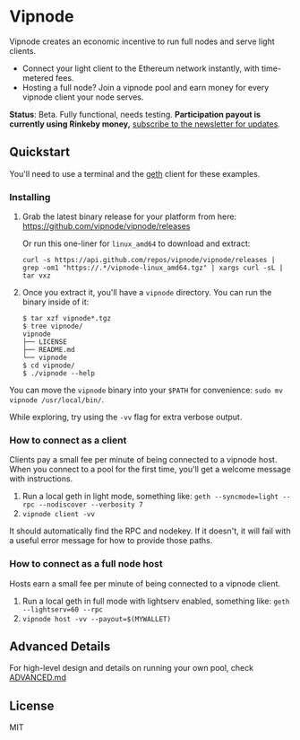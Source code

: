 # Vipnode

Vipnode creates an economic incentive to run full nodes and serve light clients.

* Connect your light client to the Ethereum network instantly, with time-metered fees. 
* Hosting a full node? Join a vipnode pool and earn money for every vipnode client your node serves.

**Status**: Beta. Fully functional, needs testing. **Participation payout is currently using Rinkeby money,** [subscribe to the newsletter for updates](https://tinyletter.com/vipnode).

## Quickstart

You'll need to use a terminal and the [geth](https://geth.ethereum.org/downloads/) client for these examples.

### Installing

1. Grab the latest binary release for your platform from here: https://github.com/vipnode/vipnode/releases
   
   Or run this one-liner for `linux_amd64` to download and extract:
   
   ```
   curl -s https://api.github.com/repos/vipnode/vipnode/releases | grep -om1 "https://.*/vipnode-linux_amd64.tgz" | xargs curl -sL | tar vxz
   ```

2. Once you extract it, you'll have a `vipnode` directory. You can run the binary inside of it:
   
   ```
   $ tar xzf vipnode*.tgz
   $ tree vipnode/
   vipnode
   ├── LICENSE
   ├── README.md
   └── vipnode
   $ cd vipnode/
   $ ./vipnode --help
   ```

You can move the `vipnode` binary into your `$PATH` for convenience: `sudo mv vipnode /usr/local/bin/`.

While exploring, try using the `-vv` flag for extra verbose output.


### How to connect as a client

Clients pay a small fee per minute of being connected to a vipnode host. When you connect to a pool for the first time, you'll get a welcome message with instructions.

1. Run a local geth in light mode, something like:
    `geth --syncmode=light --rpc --nodiscover --verbosity 7`
2. `vipnode client -vv`

It should automatically find the RPC and nodekey. If it doesn't, it will fail with a useful error message for how to provide those paths.


### How to connect as a full node host

Hosts earn a small fee per minute of being connected to a vipnode client.

1. Run a local geth in full mode with lightserv enabled, something like:
    `geth --lightserv=60 --rpc`
2. `vipnode host -vv --payout=$(MYWALLET)`


## Advanced Details

For high-level design and details on running your own pool, check [ADVANCED.md](https://github.com/vipnode/vipnode/blob/master/ADVANCED.md)


## License

MIT
